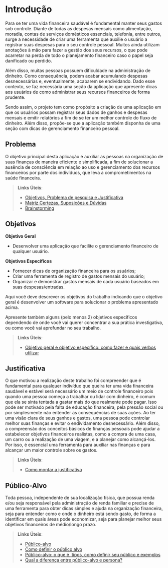 # Introdução

Para se ter uma vida financeira saudável é fundamental manter seus gastos sob controle. Diante de todas as despesas mensais como alimentação, moradia, contas de serviços domésticos essenciais, telefonia, entre outros, surge a necessidade de criar uma ferramenta que auxilie o usuário a registrar suas despesas para o seu controle pessoal. Muitos ainda utilizam anotações à mão para fazer a gestão dos seus recursos, o que pode acarretar na perda de todo o planejamento financeiro caso o papel seja danificado ou perdido.

Além disso, muitas pessoas possuem dificuldade na administração de dinheiro. Como consequência, podem acabar acumulando despesas desnecessárias e, eventualmente, acabarem se endividando. Dado esse contexto, se faz necessária uma seção da aplicação que apresente dicas aos usuários de como administrar seus recursos financeiros de forma prudente.

Sendo assim, o projeto tem como propósito a criação de uma aplicação em que os usuários possam registrar seus dados de ganhos e despesas mensais e emitir relatórios a fim de se ter um melhor controle do fluxo de dinheiro. Além disso, propõe-se que a aplicação também disponha de uma seção com dicas de gerenciamento financeiro pessoal.


## Problema

O objetivo principal desta aplicação é auxiliar as pessoas na organização de suas finanças de maneira eficiente e simplificada, a fim de solucionar a ausência de consciência em relação ao uso e gerenciamento dos recursos financeiros por parte dos indivíduos, que leva a comprometimentos na saúde financeira.

> **Links Úteis**:
> - [Objetivos, Problema de pesquisa e Justificativa](https://medium.com/@versioparole/objetivos-problema-de-pesquisa-e-justificativa-c98c8233b9c3)
> - [Matriz Certezas, Suposições e Dúvidas](https://medium.com/educa%C3%A7%C3%A3o-fora-da-caixa/matriz-certezas-suposi%C3%A7%C3%B5es-e-d%C3%BAvidas-fa2263633655)
> - [Brainstorming](https://www.euax.com.br/2018/09/brainstorming/)

## Objetivos

**Objetivo Geral**
- Desenvolver uma aplicação que facilite o gerenciamento financeiro de qualquer usuário.

**Objetivos Específicos**
- Fornecer dicas de organização financeira para os usuários;
- Criar uma ferramenta de registro de gastos mensais do usuário;
- Organizar e demonstrar gastos mensais de cada usuário baseados em suas despesas/entradas.

Aqui você deve descrever os objetivos do trabalho indicando que o objetivo geral é desenvolver um software para solucionar o problema apresentado acima. 

Apresente também alguns (pelo menos 2) objetivos específicos dependendo de onde você vai querer concentrar a sua prática investigativa, ou como você vai aprofundar no seu trabalho.
 
> **Links Úteis**:
> - [Objetivo geral e objetivo específico: como fazer e quais verbos utilizar](https://blog.mettzer.com/diferenca-entre-objetivo-geral-e-objetivo-especifico/)

## Justificativa

 O que motivou a realização deste trabalho foi compreender que é fundamental para qualquer indivíduo que queira ter uma vida financeira saudável e estável será necessário um meio de controle financeiro pois quando uma pessoa começa a trabalhar ou lidar com dinheiro, é comum que ela se sinta tentada a gastar mais do que realmente pode pagar. Isso pode ser motivado pela falta de educação financeira, pela pressão social ou por simplesmente não entender as consequências de suas ações. Ao ter uma visão clara de seus ganhos e gastos, uma pessoa pode controlar melhor suas finanças e evitar o endividamento desnecessário. Além disso, a compreensão dos conceitos básicos de finanças pessoais pode ajudar a estabelecer objetivos financeiros realistas, como a compra de uma casa, um carro ou a realização de uma viagem, e a planejar como alcançá-los. Por isso, é  essencial uma ferramenta para auxiliar nas finanças e para alcançar um maior controle sobre os gastos. 


> **Links Úteis**:
> - [Como montar a justificativa](https://guiadamonografia.com.br/como-montar-justificativa-do-tcc/)

## Público-Alvo

Toda pessoa, independente de sua localização física, que possua renda e/ou seja responsável pela administração de renda familiar e precise de uma ferramenta para obter dicas simples e ajuda na organização financeira, seja para entender como e onde o dinheiro está sendo gasto, de forma a identificar em quais áreas pode economizar, seja para planejar melhor seus objetivos financeiros de médio/longo prazo.

> **Links Úteis**:
> - [Público-alvo](https://blog.hotmart.com/pt-br/publico-alvo/)
> - [Como definir o público alvo](https://exame.com/pme/5-dicas-essenciais-para-definir-o-publico-alvo-do-seu-negocio/)
> - [Público-alvo: o que é, tipos, como definir seu público e exemplos](https://klickpages.com.br/blog/publico-alvo-o-que-e/)
> - [Qual a diferença entre público-alvo e persona?](https://rockcontent.com/blog/diferenca-publico-alvo-e-persona/)

